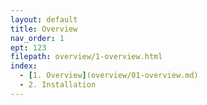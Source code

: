 ```yaml
---
layout: default
title: Overview
nav_order: 1
ept: 123
filepath: overview/1-overview.html
index:
  - [1. Overview](overview/01-overview.md)
  - 2. Installation
---
```


